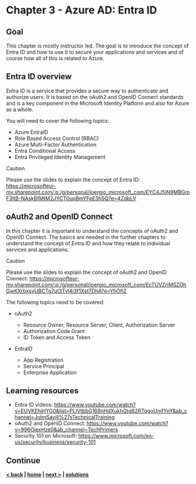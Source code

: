 # Chapter 3 - Azure AD: Entra ID

## Goal

This chapter is mostly instructor led. The goal is to introduce the concept of Entra ID and how to use it to secure your applications and services and of course how all of this is related to Azure. 

## Entra ID overview

Entra ID is a service that provides a secure way to authenticate and authorize users. It is based on the oAuth2 and OpenID Connect standards and is a key component in the Microsoft Identity Platform and also for Azure as a whole.

You will need to cover the following topics:

- Azure EntraID
- Role Based Access Control (RBAC)
- Azure Multi-Factor Authentication
- Entra Conditional Access
- Entra Privileged Identity Management

> [!CAUTION]
>
> Please use the slides to explain the concept of Entra ID: https://microsofteur-my.sharepoint.com/:p:/g/personal/joergjo_microsoft_com/EYC4J5jN9MBGmF3ltB-NAskBfMtM2JYCT0upBmYFeE3h5Q?e=4ZdbLV

## oAuth2 and OpenID Connect

In this chapter it is important to understand the concepts of oAuth2 and OpenID Connect. The basics are needed in the further chapters to understand the concept of Entra ID and how they relate to individual services and applications.

> [!CAUTION]
>
> Please use the slides to explain the concept of oAuth2 and OpenID Connect: https://microsofteur-my.sharepoint.com/:p:/g/personal/joergjo_microsoft_com/EcTUVZriMSZOhGwKXrbxsvUBCTg7ut3Tvl4i3f1Xst7DhA?e=YhOfj2

The following topics need to be covered:

- oAuth2

  - Resource Owner, Resource Server, Client, Authorization Server
  - Authorization Code Grant
  - ID Token and Access Token

- EntraID

  - App Registration
  - Service Principal
  - Enterprise Application

## Learning resources

- Entra ID videos: https://www.youtube.com/watch?v=EUVKEhiHYG0&list=PLlVtbbG169nHdXukhQtg62RTqgoUmfYnY&ab_channel=JohnSavill%27sTechnicalTraining
- oAuth2 and OpenID Connect: https://www.youtube.com/watch?v=996OiexHze0&ab_channel=TechPrimers
- Security 101 on Microsoft: https://www.microsoft.com/en-us/security/business/security-101

## Continue

**[< back](../chapter-2/README.md) | [home](../../README.md) | [next >](../chapter-4/README.md) | [solutions](../../solutions/chapter-3/README.md)**
